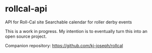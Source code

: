 # rollcal-api
API for Roll-Cal site
Searchable calendar for roller derby events

This is a work in progress.  My intention is to eventually turn this into an open source project.

Companion repository: https://github.com/kj-joseph/rollcal
